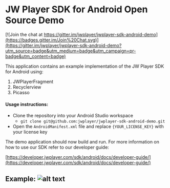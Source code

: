 # JW Player SDK for Android Open Source Demo

[![Join the chat at https://gitter.im/jwplayer/jwplayer-sdk-android-demo](https://badges.gitter.im/Join%20Chat.svg)](https://gitter.im/jwplayer/jwplayer-sdk-android-demo?utm_source=badge&utm_medium=badge&utm_campaign=pr-badge&utm_content=badge)

This application contains an example implementation of the JW Player SDK for Android using:
1) JWPlayerFragment
2) Recyclerview
3) Picasso

#### Usage instructions:

*	Clone the repository into your Android Studio workspace 
    * `git clone git@github.com:jwplayer/jwplayer-sdk-android-demo.git`
*	Open the `AndroidManifest.xml` file and replace `{YOUR_LICENSE_KEY}` with your license key

The demo application should now build and run. For more information on how to use our SDK refer to our developer guide:

[https://developer.jwplayer.com/sdk/android/docs/developer-guide/](https://developer.jwplayer.com/sdk/android/docs/developer-guide/)

## Example: ![alt text](https://s3.amazonaws.com/qa.jwplayer.com/~hyunjoo/android/github/fragments.png)

